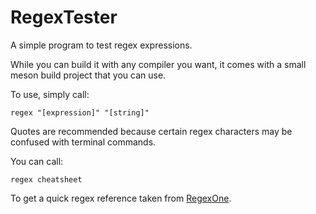 RegexTester
===========

A simple program to test regex expressions.

While you can build it with any compiler you want, it comes with a small meson build project that you can use.

To use, simply call: 
```
regex "[expression]" "[string]"
```

Quotes are recommended because certain regex characters may be confused with terminal commands.

You can call:
```
regex cheatsheet
```

To get a quick regex reference taken from [RegexOne](https://regexone.com/).

